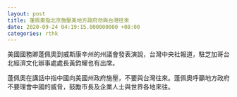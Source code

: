 ```yaml
---
layout: post
title: 蓬佩奧指北京施壓美地方政府勿與台灣往來
date: 2020-09-24 04:19:15.000000000 +08:00
categories: rthk
---
```


美國國務卿蓬佩奧到威斯康辛州的州議會發表演說，台灣中央社報道，駐芝加哥台北經濟文化辦事處處長黃鈞耀也有出席。

蓬佩奧在講話中指中國向美國州政府施壓，不要與台灣往來。蓬佩奧呼籲地方政府不要理會中國的威脅，鼓勵市長及企業人士與世界各地來往。
